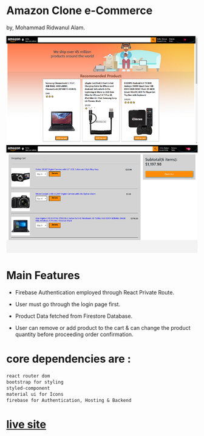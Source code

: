 # Amazon Clone e-Commerce 
by, Mohammad Ridwanul Alam.

![Main-Header](/scrnshot/homeSS.png)
![Main-Header](/scrnshot/cart.png)
# Main Features
- Firebase Authentication employed through React Private Route.

- User must go through the login page first.

- Product Data fetched from Firestore Database.

- User can remove or add  product to the cart & can change the product quantity before proceeding order confirmation.


# core dependencies are :
    react router dom
    bootstrap for styling
    styled-component
    material ui for Icons
    firebase for Authentication, Hosting & Backend

# [live site](https://real-94186.web.app/) 


